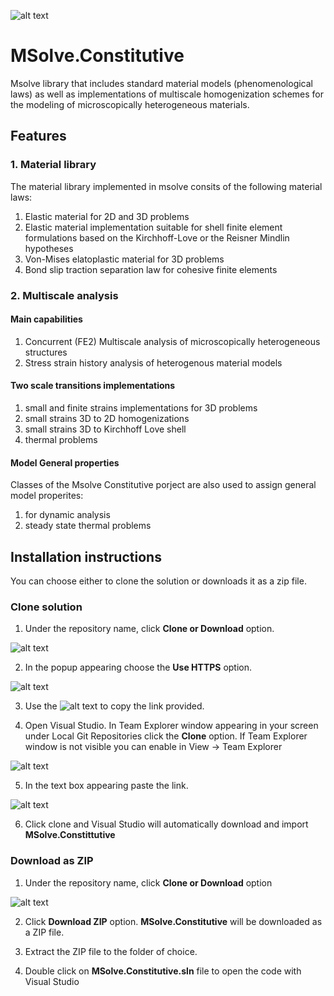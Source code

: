 ![alt text](http://mgroup.ntua.gr/wp-content/uploads/2018/05/MGroup52.png "MGroup")
# MSolve.Constitutive

Msolve library that includes standard material models (phenomenological laws) as well as implementations of 
multiscale homogenization schemes for the modeling of microscopically heterogeneous materials.

## Features

### 1. Material library
The material library implemented in msolve consits of the following material laws:

1. Elastic material for 2D and 3D problems
2. Elastic material implementation suitable for shell finite element formulations
 based on the Kirchhoff-Love or the Reisner Mindlin hypotheses
3. Von-Mises elatoplastic material for 3D problems
4. Bond slip traction separation law for cohesive finite elements

### 2. Multiscale analysis

#### Main capabilities 
1. Concurrent (FE2) Multiscale analysis of microscopically heterogeneous structures
2. Stress strain history analysis of heterogenous material models

#### Two scale transitions implementations
1. small and finite strains implementations for 3D problems
2. small strains 3D to 2D homogenizations
3. small strains 3D to Kirchhoff Love shell
4. thermal problems

#### Model General properties
Classes of the Msolve Constitutive porject are also used to assign general model properites:
1. for dynamic analysis
2. steady state thermal problems

## Installation instructions
You can choose either to clone the solution or downloads it as a zip file.

### Clone solution
1. Under the repository name, click **Clone or Download** option.

![alt text](https://github.com/mgroupntua/MSolve.Edu/blob/master/Images/CloneOrDownload.png "1")

2. In the popup appearing choose the **Use HTTPS** option.

![alt text](https://github.com/mgroupntua/MSolve.Edu/blob/master/Images/2.png "2")

3. Use the ![alt text](https://github.com/mgroupntua/MSolve.Edu/blob/master/Images/3.png "3") to copy the link provided.

4. Open Visual Studio. In Team Explorer window appearing in your screen under Local Git Repositories click the **Clone** option. If Team Explorer window is not visible you can enable in View -> Team Explorer

  ![alt text](https://github.com/mgroupntua/MSolve.Edu/blob/master/Images/4.png "4")
  
5. In the text box appearing paste the link.

 ![alt text](https://github.com/mgroupntua/MSolve.Edu/blob/master/Images/5.png "5")

6. Click clone and Visual Studio will automatically download and import **MSolve.Constittutive**


### Download as ZIP
1. Under the repository name, click **Clone or Download** option

![alt text](https://github.com/mgroupntua/MSolve.Edu/blob/master/Images/CloneOrDownload.png "1")

2. Click **Download ZIP** option. **MSolve.Constitutive** will be downloaded as a ZIP file.

3. Extract the ZIP file to the folder of choice.

4. Double click on **MSolve.Constitutive.sln** file to open the code with Visual Studio

  



